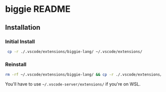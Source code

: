 # biggie README

## Installation

### Initial Install
```bash
 cp -r ./.vscode/extensions/biggie-lang/ ~/.vscode/extensions/
```

### Reinstall
```bash
rm -rf ~/.vscode/extensions/biggie-lang/ && cp -r ./.vscode/extensions/biggie-lang/ ~/.vscode/extensions/
```

You'll have to use `~/.vscode-server/extensions/` if you're on WSL.

